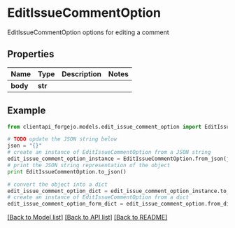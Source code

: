 # EditIssueCommentOption

EditIssueCommentOption options for editing a comment

## Properties
Name | Type | Description | Notes
------------ | ------------- | ------------- | -------------
**body** | **str** |  | 

## Example

```python
from clientapi_forgejo.models.edit_issue_comment_option import EditIssueCommentOption

# TODO update the JSON string below
json = "{}"
# create an instance of EditIssueCommentOption from a JSON string
edit_issue_comment_option_instance = EditIssueCommentOption.from_json(json)
# print the JSON string representation of the object
print EditIssueCommentOption.to_json()

# convert the object into a dict
edit_issue_comment_option_dict = edit_issue_comment_option_instance.to_dict()
# create an instance of EditIssueCommentOption from a dict
edit_issue_comment_option_form_dict = edit_issue_comment_option.from_dict(edit_issue_comment_option_dict)
```
[[Back to Model list]](../README.md#documentation-for-models) [[Back to API list]](../README.md#documentation-for-api-endpoints) [[Back to README]](../README.md)



